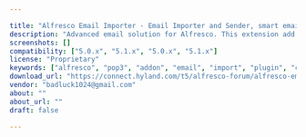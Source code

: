 ```yaml
---

title: "Alfresco Email Importer - Email Importer and Sender, smart emails routing and attachments extraction"
description: "Advanced email solution for Alfresco. This extension add an advanced email (importer and sender) manager into your Alfresco 5+ installation. The extension includes the Alfresco Email Viewer addon. Alfresco Email Importer extension allow users to add a page (one per site) with which user can administer all the emails accounts. Every Emails Accounts Managements page manages multiple emails accounts and it is possible to add multiple page (one per site). This make possible to manage (importing and sending) a group of emails accounts per site. In other terms, every site will have own emails accounts for import and send emails. TRY IT FOR FREE Main features: - Multiple emails providers management."
screenshots: []
compatibility: ["5.0.x", "5.1.x", "5.0.x", "5.1.x"]
license: "Proprietary"
keywords: ["alfresco", "pop3", "addon", "email", "import", "plugin", "community", "smtp", "send", "imap", "account"]
download_url: "https://connect.hyland.com/t5/alfresco-forum/alfresco-email-importer-email-importer-and-sender-smart-emails/td-p/4308"
vendor: "badluck1024@gmail.com"
about: ""
about_url: ""
draft: false

---
```


